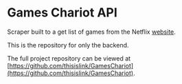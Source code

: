 # Games Chariot API
Scraper built to a get list of games from the Netflix [website](https://help.netflix.com/en/node/121442).

This is the repository for only the backend.

The full project repository can be viewed at [https://github.com/thisislink/GamesChariot](https://github.com/thisislink/GamesChariot).
